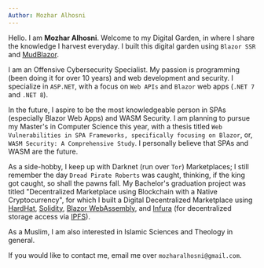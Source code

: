 ```yaml
---
Author: Mozhar Alhosni
---
```


Hello. I am **Mozhar Alhosni**. Welcome to my Digital Garden, in where I share the knowledge I harvest everyday. I built this digital garden using `Blazor SSR` and [MudBlazor](https://mudblazor.com/).

I am an Offensive Cybersecurity Specialist. My passion is programming (been doing it for over 10 years) and web development and security. I specialize in `ASP.NET`, with a focus on `Web APIs` and `Blazor` web apps (`.NET 7` and `.NET 8`).

In the future, I aspire to be the most knowledgeable person in SPAs (especially Blazor Web Apps) and WASM Security. I am planning to pursue my Master's in Computer Science this year, with a thesis titled `Web Vulnerabilities in SPA Frameworks, specifically focusing on Blazor`, or, `WASM Security: A Comprehensive Study`. I personally believe that SPAs and WASM are the future.

As a side-hobby, I keep up with Darknet (run over `Tor`) Marketplaces; I still remember the day `Dread Pirate Roberts` was caught, thinking, if the king got caught, so shall the pawns fall. My Bachelor's graduation project was titled "Decentralized Marketplace using Blockchain with a Native Cryptocurrency", for which I built a Digital Decentralized Marketplace using [HardHat](https://hardhat.org/), [Solidity](https://soliditylang.org/), [Blazor WebAssembly](https://dotnet.microsoft.com/en-us/apps/aspnet/web-apps/blazor), and [Infura](https://www.infura.io/) (for decentralized storage access via [IPFS](https://ipfs.tech/)).

As a Muslim, I am also interested in Islamic Sciences and Theology in general.

If you would like to contact me, email me over `mozharalhosni@gmail.com`.